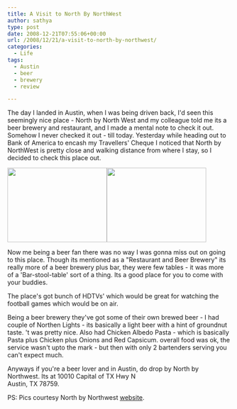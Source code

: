 ```yaml
---
title: A Visit to North By NorthWest
author: sathya
type: post
date: 2008-12-21T07:55:06+00:00
url: /2008/12/21/a-visit-to-north-by-northwest/
categories:
  - Life
tags:
  - Austin
  - beer
  - brewery
  - review

---
```

The day I landed in Austin, when I was being driven back, I'd seen this seemingly nice place - North by North West and my colleague told me its a beer brewery and restaurant, and I made a mental note to check it out. Somehow I never checked it out - till today. Yesterday while heading out to Bank of America to encash my Travellers' Cheque I noticed that North by NorthWest is pretty close and walking distance from where I stay, so I decided to check this place out.

<img class="alignnone" title="North by Northwest" src="https://nxnwbrew.com/images/exterior/ext_siloday_small_02.jpg" alt="" width="224" height="168" /><img class="alignnone" title="North by Northwest" src="https://nxnwbrew.com/images/brewery/brew_viewtodining_01.jpg" alt="" width="224" height="168" /> 

<!--more-->

Now me being a beer fan there was no way I was gonna miss out on going to this place. Though its mentioned as a "Restaurant and Beer Brewery" its really more of a beer brewery plus bar, they were few tables - it was more of a 'Bar-stool-table' sort of a thing. Its a good place for you to come with your buddies.

The place's got bunch of HDTVs' which would be great for watching the football games which would be on air.

Being a beer brewery they've got some of their own brewed beer - I had couple of Northen Lights - its basically a light beer with a hint of groundnut taste. 't was pretty nice. Also had Chicken Albedo Pasta - which is basically Pasta plus Chicken plus Onions and Red Capsicum. overall food was ok, the service wasn't upto the mark - but then with only 2 bartenders serving you can't expect much.

Anyways if you're a beer lover and in Austin, do drop by North by Northwest. Its at 10010 Capital of TX Hwy N  
Austin, TX 78759.

PS: Pics courtesy North by Northwest <a href="https://nxnwbrew.com/index.php" target="_blank">website</a>.
